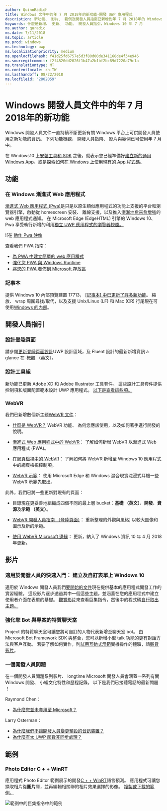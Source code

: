 ```yaml
---
author: QuinnRadich
title: Windows 文件中的年 7 月 2018年的新功能-開發 UWP 應用程式
description: 新功能、 影片、 範例及開發人員指南已新增到年 7 月 2018年的 Windows 10 開發人員文件。
keywords: 什麼是新增、 更新、 功能、 開發人員指引，Windows 10 年 7 月
ms.author: quradic
ms.date: 7/11/2018
ms.topic: article
ms.prod: windows
ms.technology: uwp
ms.localizationpriority: medium
ms.openlocfilehash: f41d25fd6757e5d3f80d00de341168de4f34e946
ms.sourcegitcommit: f2f4820dd2026f1b47a2b1bf2bc89d7220a79c1a
ms.translationtype: MT
ms.contentlocale: zh-TW
ms.lasthandoff: 08/22/2018
ms.locfileid: "2802059"
---
```

# <a name="whats-new-in-the-windows-developer-docs-in-july-2018"></a>Windows 開發人員文件中的年 7 月 2018年的新功能

Windows 開發人員文件一直持續不斷更新有關 Windows 平台上可供開發人員使用之新功能的資訊。 下列功能概觀、 開發人員指南、 影片與範例已可使用年 7 月中。

在 Windows10 上[安裝工具和 SDK](http://go.microsoft.com/fwlink/?LinkId=821431) 之後，就表示您已經準備好[建立新的通用 Windows App](../get-started/create-uwp-apps.md)，或是探索[如何在 Windows 上使用現有的 App 程式碼](../porting/index.md)。

## <a name="features"></a>功能

### <a name="progressive-web-apps-on-windows"></a>在 Windows 漸進式 Web 應用程式

[漸進式 Web 應用程式 (Pwa)](https://developer.microsoft.com/windows/pwa)是只是以原生類似應用程式的功能上支援的平台和瀏覽器引擎，啟動從 homescreen 安裝、 離線支援，以及推入[漸漸地愈來愈增強](https://wikipedia.org/wiki/Progressive_enhancement)的 web 應用程式通知。 在 Microsoft Edge (EdgeHTML) 引擎的 Windows 10、 Pwa 享受執行新增的利用[獨立 UWP 應用程式的瀏覽器視窗。](https://docs.microsoft.com/microsoft-edge/progressive-web-apps/windows-features)

![在 [動作 Pwa 映像](images/progressive-web-apps.jpg)

查看我們 PWA 指南：

* [為 PWA 中建立簡單的 web 應用程式](https://docs.microsoft.com/microsoft-edge/progressive-web-apps/get-started)
* [強化您 PWA 與 Windows Runtime](https://docs.microsoft.com/en-us/microsoft-edge/progressive-web-apps/windows-features)
* [將您的 PWA 發佈到 Microsoft 存放區](https://docs.microsoft.com/microsoft-edge/progressive-web-apps/microsoft-store)

### <a name="notepad"></a>記事本

提供 Windows 10 內部預覽建置 17713， [[記事本] 中已更新了許多新功能](http://aka.ms/ant-man)。 縮放、 wrap 周圍尋找/取代，以及支援 Unix/Linux (LF) 和 Mac (CR) 行尾現在可使用[Windows 的內部](https://insider.windows.com/)。 

## <a name="developer-guidance"></a>開發人員指引

### <a name="design-landing-page"></a>設計登陸頁面

請參閱[更新登陸頁面設計](https://developer.microsoft.com/windows/apps/design)UWP 設計區域，及 Fluent 設計的最新新增資訊 a glance 在-概觀 （英文）。

### <a name="design-toolkits"></a>設計工具組

新功能已更新 Adobe XD 和 Adobe Illustrator 工具套件。 這些設計工具套件提供控制項和版面配置範本設計 UWP 應用程式。 [以下是查看這些項。](../design/downloads/index.md)

### <a name="webvr"></a>WebVR

我們已新增數個新主題[WebVR 文件](https://docs.microsoft.com/microsoft-edge/webvr/
)：

* [什麼是 WebVR？](https://docs.microsoft.com/microsoft-edge/webvr/what-is-webvr
) WebVR 功能、 為何您應該使用，以及如何著手進行開發的說明。

* [漸進式 Web 應用程式中的 WebVR](https://docs.microsoft.com/microsoft-edge/webvr/webvr-in-pwas)： 了解如何新增 WebVR 以漸進式 Web 應用程式 (PWA)。

* [在網頁檢視中的 WebVR](https://docs.microsoft.com/microsoft-edge/webvr/webvr-in-webview)： 了解如何將 WebVR 新增至 Windows 10 應用程式中的網頁檢視控制項。

* [WebVR 示範](https://docs.microsoft.com/microsoft-edge/webvr/demos)： 使用 Microsoft Edge 和 Windows 混合現實沈浸式耳機一些 WebVR 示範先取出。

此外，我們已將一些更新對現有的頁面：

* 目錄現在更妥善地組織成四個不同的最上層 bucket：**基礎 （英文）**、**開發**、**資源**及**示範 （英文）**。

* [WebVR 開發人員指南 （登陸頁面）](https://docs.microsoft.com/microsoft-edge/webvr/)： 重新整理的外觀與風格] 以較大圖像和圖示及新的示範。

* [使用 WebVR Microsoft 邊緣](https://docs.microsoft.com/microsoft-edge/webvr/webvr-with-edge)： 更新，納入了 Windows 資訊 10 年 4 月 2018年更新。

## <a name="videos"></a>影片

### <a name="get-started-for-devs-create-and-customize-a-form-on-windows-10"></a>適用於開發人員的快速入門： 建立及自訂表單上 Windows 10

適用於 Windows 開發人員我們[要開始的文件](../get-started/index.md)現在提供基本的應用程式開發工作的實習經驗。 這段影片逐步透過其中一個這些主題，並涵蓋在您的應用程式中建立使用者介面在表單的基礎。 [觀賞影片](https://www.youtube.com/watch?v=AgngKzq4hKI&feature=youtu.be)來查看巨集指令，然後中的程式碼[自行取出主題。](http://aka.ms/CreateForms)

### <a name="enhance-your-bot-with-project-personality-chat"></a>強化您 Bot 與專案的特質聊天室

Project 的特質聊天室可讓您將可自訂的人物代表新增至聊天室 bot。 由 Microsoft Bot Framework SDK 與整合，您可以新增小型 talk 功能的更有對話方法與客戶互動。 若要了解如何實作，則[試用互動式示範](http://aka.ms/PersonalityChat)實機操作的體驗，請[觀賞影片](https://www.youtube.com/watch?v=5C_uD8g2QKg&feature=youtu.be)。

### <a name="one-dev-question"></a>一個開發人員問題

在一個開發人員問題系列影片、 longtime Microsoft 開發人員會涵蓋一系列有關 Windows 開發、 小組文化特性和歷程記錄。 以下是我們已接聽電話的最新問題 ！

Raymond Chen：

* [為什麼您並未套用至 Microsoft？](https://www.youtube.com/watch?v=oL8ymamkEMU&feature=youtu.be)

Larry Osterman：

* [為什麼我們不讓開發人員變更預設的音訊裝置？](https://www.youtube.com/watch?v=6aNUoVfbnmg&feature=youtu.be)
* [為什麼有太 UWP 函數非同步處理？](https://www.youtube.com/watch?v=5M724QIy1Mk&feature=youtu.be)

## <a name="samples"></a>範例

### <a name="photo-editor-cwinrt"></a>Photo Editor C + + WinRT

應用程式 Photo Editor 範例展示的開發[C + + WinRT](../cpp-and-winrt-apis/intro-to-using-cpp-with-winrt.md)語言預測。 應用程式可讓您擷取相片從**圖片**庫，並再編輯相關聯的相片效果選擇的影像。 [複製或下載的範例。](https://github.com/Microsoft/Windows-appsample-photo-editor)

![範例中的巨集指令中的範例](images/photo-editor-banner.png)
